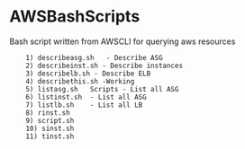 # AWSBashScripts

Bash script written from AWSCLI for querying aws resources

        1) describeasg.sh	- Describe ASG
        2) describeinst.sh - Describe instances
        3) describelb.sh - Describe ELB
        4) describethis.sh -Working
        5) listasg.sh	Scripts - List all ASG
        6) listinst.sh	- List all ASG
        7) listlb.sh	- List all LB
        8) rinst.sh	 
        9) script.sh	
        10) sinst.sh	
        11) tinst.sh
